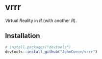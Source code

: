 # vrrr

*V*irtual *R*eality in *R* (with another *R*).

## Installation

``` r
# install.packages("devtools")
devtools::install_github("JohnCoene/vrrr")
```
